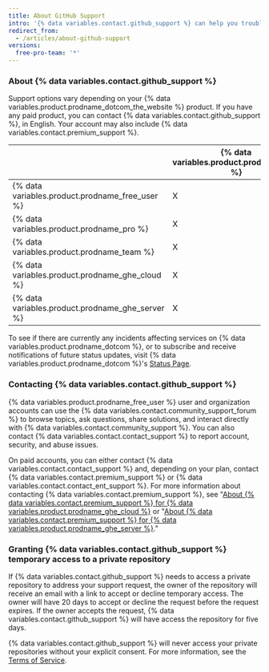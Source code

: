 ```yaml
---
title: About GitHub Support
intro: '{% data variables.contact.github_support %} can help you troubleshoot issues you run into while using {% data variables.product.prodname_dotcom %}.'
redirect_from:
  - /articles/about-github-support
versions:
  free-pro-team: '*'
---
```


### About {% data variables.contact.github_support %}

Support options vary depending on your {% data variables.product.prodname_dotcom_the_website %} product. If you have any paid product, you can contact {% data variables.contact.github_support %}, in English. Your account may also include {% data variables.contact.premium_support %}.

|                                                    | {% data variables.product.prodname_gcf %} | Standard support | Premium support |
| -------------------------------------------------- | ----------------------------------------- | ---------------- | --------------- |
| {% data variables.product.prodname_free_user %}  | X                                         |                  |                 |
| {% data variables.product.prodname_pro %}          | X                                         | X                |                 |
| {% data variables.product.prodname_team %}         | X                                         | X                |                 |
| {% data variables.product.prodname_ghe_cloud %}  | X                                         | X                | X               |
| {% data variables.product.prodname_ghe_server %} | X                                         | X                | X               |

To see if there are currently any incidents affecting services on {% data variables.product.prodname_dotcom %}, or to subscribe and receive notifications of future status updates, visit {% data variables.product.prodname_dotcom %}'s [Status Page](https://www.githubstatus.com/).

### Contacting {% data variables.contact.github_support %}

{% data variables.product.prodname_free_user %} user and organization accounts can use the {% data variables.contact.community_support_forum %} to browse topics, ask questions, share solutions, and interact directly with {% data variables.contact.community_support %}. You can also contact {% data variables.contact.contact_support %} to report account, security, and abuse issues.

On paid accounts, you can either contact {% data variables.contact.contact_support %} and, depending on your plan, contact {% data variables.contact.premium_support %} or {% data variables.contact.contact_ent_support %}. For more information about contacting {% data variables.contact.premium_support %}, see "[About {% data variables.contact.premium_support %} for {% data variables.product.prodname_ghe_cloud %}](/articles/about-github-premium-support-for-github-enterprise-cloud) or "[About {% data variables.contact.premium_support %} for {% data variables.product.prodname_ghe_server %}](/enterprise/admin/enterprise-support/about-github-premium-support-for-github-enterprise)."

### Granting {% data variables.contact.github_support %} temporary access to a private repository

If {% data variables.contact.github_support %} needs to access a private repository to address your support request, the owner of the repository will receive an email with a link to accept or decline temporary access. The owner will have 20 days to accept or decline the request before the request expires. If the owner accepts the request, {% data variables.contact.github_support %} will have access the repository for five days.

{% data variables.contact.github_support %} will never access your private repositories without your explicit consent. For more information, see the [Terms of Service](/articles/github-terms-of-service#3-access).
